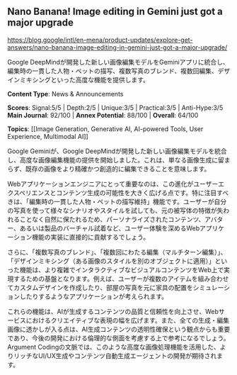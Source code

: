 ## Nano Banana! Image editing in Gemini just got a major upgrade

https://blog.google/intl/en-mena/product-updates/explore-get-answers/nano-banana-image-editing-in-gemini-just-got-a-major-upgrade/

Google DeepMindが開発した新しい画像編集モデルをGeminiアプリに統合し、編集時の一貫した人物・ペットの描写、複数写真のブレンド、複数回編集、デザインミキシングといった高度な機能を提供します。

**Content Type**: News & Announcements

**Scores**: Signal:5/5 | Depth:2/5 | Unique:3/5 | Practical:3/5 | Anti-Hype:3/5
**Main Journal**: 92/100 | **Annex Potential**: 88/100 | **Overall**: 64/100

**Topics**: [[Image Generation, Generative AI, AI-powered Tools, User Experience, Multimodal AI]]

Google Geminiが、Google DeepMindが開発した新しい画像編集モデルを統合し、高度な画像編集機能の提供を開始しました。これは、単なる画像生成に留まらず、既存の画像をより精確かつ創造的に編集できることを意味します。

Webアプリケーションエンジニアにとって重要なのは、この進化がユーザーエクスペリエンスとコンテンツ生成の可能性を大きく広げる点です。特に注目すべきは、「編集時の一貫した人物・ペットの描写維持」機能です。ユーザーが自分の写真を使って様々なシナリオやスタイルを試しても、元の被写体の特徴が失われることなく自然に保たれるため、パーソナライズされたコンテンツ、アバター、あるいは製品のバーチャル試着など、ユーザー体験を深めるWebアプリケーション機能の実装に直接的に貢献するでしょう。

さらに、「複数写真のブレンド」、「複数回にわたる編集（マルチターン編集）」、「デザインミキシング（ある画像のスタイルを別のオブジェクトに適用）」といった機能は、より複雑でインタラクティブなビジュアルコンテンツをWeb上で実現するための基盤となります。例えば、ユーザーが複数のアイテムを組み合わせてカスタムデザインを作成したり、部屋の写真を元に家具の配置をシミュレーションしたりするようなアプリケーションが考えられます。

これらの機能は、AIが生成するコンテンツの品質と信頼性を向上させ、Webサービスにおけるクリエイティブな表現の幅を広げます。また、全ての生成・編集画像に透かしが入る点は、AI生成コンテンツの透明性確保という観点からも重要であり、今後の開発における倫理的な側面を考慮する上で参考になるでしょう。Argument Codingの文脈では、このような高度な画像処理機能を活用した、よりリッチなUI/UX生成やコンテンツ自動生成エージェントの開発が期待されます。